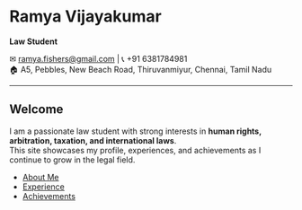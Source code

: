 # Ramya Vijayakumar

**Law Student**  

✉ [ramya.fishers@gmail.com](mailto:ramya.fishers@gmail.com) | 📞 +91 6381784981  
🏠 A5, Pebbles, New Beach Road, Thiruvanmiyur, Chennai, Tamil Nadu  

---

## Welcome
I am a passionate law student with strong interests in **human rights, arbitration, taxation, and international laws**.  
This site showcases my profile, experiences, and achievements as I continue to grow in the legal field.  

- [About Me](aboutme.md)  
- [Experience](experience.md)  
- [Achievements](achievements.md)  
